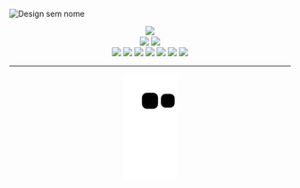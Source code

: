 
![Design sem nome](https://github.com/Paivaas/Paivaas/assets/123731976/c7c26123-31de-4da9-a617-7a59d95fc171)

<div align="center">

<img height=40 src="https://64.media.tumblr.com/a86753dba21858536a4d4507fd96df87/9c6995b07d21774e-b4/s500x750/92f32f6605203b5f21c18e0d5faf1608409a4fc2.gif">
</div>



<div align="center">
  <img height="165em" src="https://github-readme-stats.vercel.app/api?username=paivaas&show_icons=true&theme=panda&include_all_commits=true&count_private=true"/>
  <img height="165em" src="https://github-readme-stats.vercel.app/api/top-langs/?username=paivaas&layout=compact&langs_count=10&theme=panda"/>

  <!-- TEMAS: dark, radical, merko, gruvbox, tokyonight, onedark, cobalt, synthwave, highcontrast, dracula -->
</div>


<div align="center">

<img src="https://img.shields.io/badge/HTML-FEDD4E?style=for-the-badge&logo=html5&logoColor=white">
<img src="https://img.shields.io/badge/CSS-FEDD4E?&style=for-the-badge&logo=css3&logoColor=white">
<img src="https://img.shields.io/badge/JavaScript-FEDD4E?style=for-the-badge&logo=javascript&logoColor=white">
<img src="https://img.shields.io/badge/Java-FEDD4E?style=for-the-badge&logo=java&logoColor=white">
<img src="https://img.shields.io/badge/MySQL-FEDD4E?style=for-the-badge&logo=mysql&logoColor=white">
<img src="https://img.shields.io/badge/Amazon_AWS-FEDD4E?style=for-the-badge&logo=amazon-aws&logoColor=white">
<img src="https://img.shields.io/badge/Microsoft_Azure-FEDD4E?style=for-the-badge&logo=microsoft-azure&logoColor=white">

</div>

-------------
  
<div align="center">
   <img src="https://github.com/Paivaas/Paivaas/blob/output/github-contribution-grid-snake.svg">
</div>
